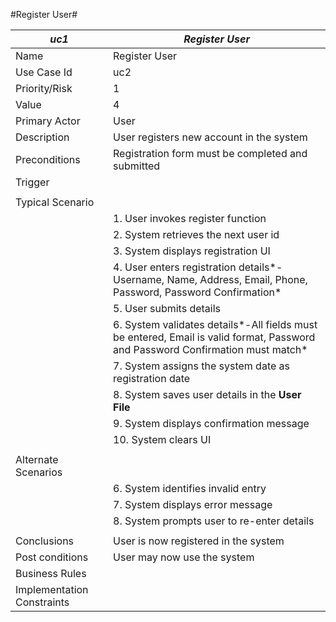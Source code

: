 #Register User#

|*uc1*|*Register User*| 
|----|----|
|Name|Register User|
|Use Case Id|uc2|
|Priority/Risk|1|
|Value|4|
|Primary Actor|User|
|Description|User registers new account in the system|
|Preconditions|Registration form must be completed and submitted|
|Trigger| |
| | | 
|Typical Scenario| |
| |1. User invokes register function|
| |2. System retrieves the next user id|
| |3. System displays registration UI|
| |4. User enters registration details*-Username, Name, Address, Email, Phone, Password, Password Confirmation*|
| |5.	User submits details|
| |6.	System validates details*-All fields must be entered, Email is valid format, Password and Password Confirmation must match*|
| |7. System assigns the system date as registration date |
| |8.	System saves user details in the **User File** |
| |9.	System displays confirmation message|
| |10.	System clears UI| 
| | | 
|Alternate Scenarios| |
| |6.	System identifies invalid entry|
| |7.	System displays error message|
| |8.	System prompts user to re-enter details|
| | | 
|Conclusions|User is now registered in the system|
|Post conditions|User may now use the system|
|Business Rules| |
|Implementation Constraints| |
